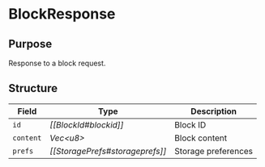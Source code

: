 # BlockResponse

## Purpose

<!-- --8<-- [start:purpose] -->
Response to a block request.
<!-- --8<-- [end:purpose] -->

## Structure

| Field     | Type                            | Description         |
|-----------|---------------------------------|---------------------|
| `id`      | *[[BlockId#blockid]]*           | Block ID            |
| `content` | *Vec\<u8\>*                     | Block content       |
| `prefs`   | *[[StoragePrefs#storageprefs]]* | Storage preferences |
